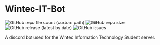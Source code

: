 # Wintec-IT-Bot
![GitHub repo file count (custom path)](https://img.shields.io/github/directory-file-count/zerrissen/wintec-it-bot/src/commands?label=bot%20commands&style=flat-square) ![GitHub repo size](https://img.shields.io/github/repo-size/zerrissen/wintec-it-bot?style=flat-square) ![GitHub release (latest by date)](https://img.shields.io/github/v/release/zerrissen/wintec-it-bot?style=flat-square) ![GitHub issues](https://img.shields.io/github/issues-raw/zerrissen/wintec-it-bot?style=flat-square)

A discord bot used for the Wintec Information Technology Student server.
